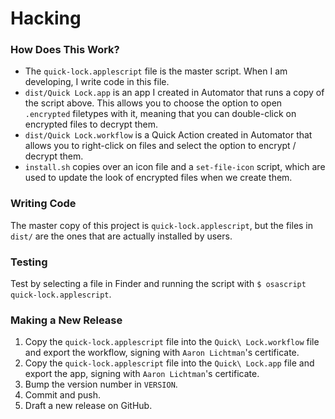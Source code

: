 # Hacking

### How Does This Work?

- The `quick-lock.applescript` file is the master script. When I am developing, I write code in this file.
- `dist/Quick Lock.app` is an app I created in Automator that runs a copy of the script above. This allows you to choose the option to open `.encrypted` filetypes with it, meaning that you can double-click on encrypted files to decrypt them.
- `dist/Quick Lock.workflow` is a Quick Action created in Automator that allows you to right-click on files and select the option to encrypt / decrypt them.
- `install.sh` copies over an icon file and a `set-file-icon` script, which are used to update the look of encrypted files when we create them.

### Writing Code

The master copy of this project is `quick-lock.applescript`, but the files in `dist/` are the ones that are actually installed by users.

### Testing

Test by selecting a file in Finder and running the script with `$ osascript quick-lock.applescript`.

### Making a New Release

1. Copy the `quick-lock.applescript` file into the `Quick\ Lock.workflow` file and export the workflow, signing with `Aaron Lichtman`'s certificate.
2. Copy the `quick-lock.applescript` file into the `Quick\ Lock.app` file and export the app, signing with `Aaron Lichtman`'s certificate.
3. Bump the version number in `VERSION`.
5. Commit and push.
4. Draft a new release on GitHub.
